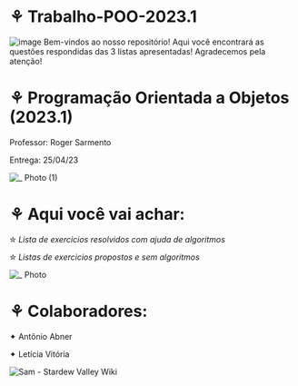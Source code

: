 # ⚘ Trabalho-POO-2023.1
![image](https://user-images.githubusercontent.com/125154278/233705317-ed4b339d-7e0c-4251-bada-2b59929b9f6e.png)
 Bem-vindos ao nosso repositório! Aqui você encontrará as questões respondidas das 3 listas apresentadas! Agradecemos pela atenção!
#  ⚘ Programação Orientada a Objetos (2023.1)
Professor: Roger Sarmento

Entrega: 25/04/23

![_ Photo (1)](https://user-images.githubusercontent.com/125154278/230726431-9c33f4ee-46ef-489a-8483-9df759bbe4ef.gif)
# ⚘ Aqui você vai achar:
 ✮ _Lista de exercicios resolvidos com ajuda de algoritmos_
 
 ✮ _Listas de exercicios propostos e sem algoritmos_
 
 ![_ Photo](https://user-images.githubusercontent.com/125154278/230727171-d4d610fb-123c-4573-abf5-0493a323c269.gif)
 
 # ⚘ Colaboradores:
 ✦ Antônio Abner 
 
 ✦ Letícia Vitória
 
 ![Sam - Stardew Valley Wiki](https://user-images.githubusercontent.com/125154278/230727943-df2d3443-789a-49d6-b4a5-d6bdb463ce2e.gif)


